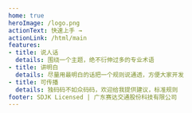 ```yaml
---
home: true
heroImage: /logo.png
actionText: 快速上手 →
actionLink: /html/main
features:
- title: 说人话
  details: 围绕一个主题，绝不衍伸过多的专业术语
- title: 讲明白
  details: 尽量用最明白的话把一个规则说通透，方便大家开发
- title: 可传播
  details: 独码码不如众码码，欢迎给我提供建议，标准规则
footer: SDJK Licensed | 广东赛达交通股份科技有限公司
---
```


<!-- ## vue-press 介绍

[官网](https://vuepress.vuejs.org/)

基于 vue 快速生成文档的库 -->

